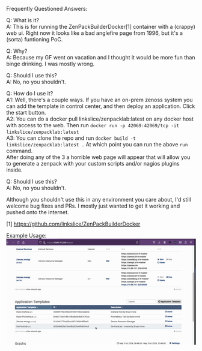 Frequently Questioned Answers:

Q: What is it?<br>
A: This is for running the ZenPackBuilderDocker[1] container with a (crappy) web ui. Right now it looks like a bad anglefire page from 1996, but it's a (sorta) funtioning PoC.

Q: Why?<br>
A: Because my GF went on vacation and I thought it would be more fun than binge drinking. I was mostly wrong.

Q: Should I use this?<br>
A: No, no you shouldn't.<br>

Q: How do I use it?<br>
A1: Well, there's a couple ways. If you have an on-prem zenoss system you can add the template in control center, and then deploy an application. Click the start button.<br>
A2: You can do a docker pull linkslice/zenpacklab:latest on any docker host with access to the web. Then run `docker run -p 42069:42069/tcp -it linkslice/zenpacklab:latest`<br>
A3: You can clone the repo and run `docker build -t linkslice/zenpacklab:latest .` At which point you can run the above `run` command.<br>
After doing any of the 3 a horrible web page will appear that will allow you to generate a zenpack with your custom scripts and/or nagios plugins inside.<br>

Q: Should I use this?<br>
A: No, no you shouldn't.<br>

Although you shouldn't use this in any environment you care about, I'd still welcome bug fixes and PRs. I mostly just wanted to get it working and pushed onto the internet.

[1] https://github.com/linkslice/ZenPackBuilderDocker

Example Usage:
![](https://github.com/linkslice/ZenPackLab/blob/main/ZenPackLab.gif)
